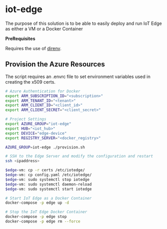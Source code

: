 # iot-edge

The purpose of this solution is to be able to easily deploy and run IoT Edge as either a VM or a Docker Container

__PreRequisites__

Requires the use of [direnv](https://direnv.net/).


## Provision the Azure Resources


The script requires an .envrc file to set environment variables used in creating the x509 certs.

```bash
# Azure Authentication for Docker
export ARM_SUBSCRIPTION_ID="<subscription>"
export ARM_TENANT_ID="<tenant>"
export ARM_CLIENT_ID="<client_id>"
export ARM_CLIENT_SECRET="<client_secret>"

# Project Settings
export AZURE_GROUP="iot-edge"
export HUB="<iot_hub>"
export DEVICE="edge-device"
export REGISTRY_SERVER="<docker_registry>"
```

```bash
AZURE_GROUP=iot-edge ./provision.sh

# SSH to the Edge Server and modify the configuration and restart
ssh <ipaddress>

$edge-vm: cp -r certs /etc/iotedge/
$edge-vm: cp config.yaml /etc/iotedge/
$edge-vm: sudo systemctl stop iotedge
$edge-vm: sudo systemctl daemon-reload
$edge-vm: sudo systemctl start iotedge
```


```bash
# Start IoT Edge as a Docker Container
docker-compose -p edge up -d

# Stop the IoT Edge Docker Container
docker-compose -p edge stop 
docker-compose -p edge rm --force
```
